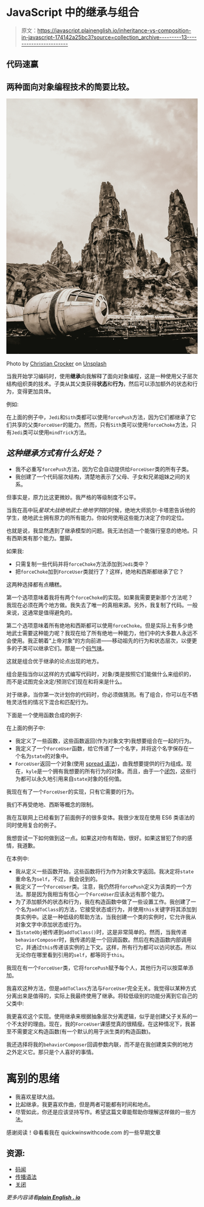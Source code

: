 # JavaScript 中的继承与组合

> 原文：<https://javascript.plainenglish.io/inheritance-vs-composition-in-javascript-174142a25bc3?source=collection_archive---------13----------------------->

## 代码速赢

## 两种面向对象编程技术的简要比较。

![](img/36e636d925d353295023feb3e62b016b.png)

Photo by [Christian Crocker](https://unsplash.com/@christian_crocker?utm_source=medium&utm_medium=referral) on [Unsplash](https://unsplash.com?utm_source=medium&utm_medium=referral)

当我开始学习编码时，使用**继承**向我解释了面向对象编程，这是一种使用父子层次结构组织类的技术。子类从其父类获得**状态**和**行为**，然后可以添加额外的状态和行为，变得更加具体。

例如:

在上面的例子中，`Jedi`和`Sith`类都可以使用`forcePush`方法，因为它们都继承了它们共享的父类`ForceUser`的能力。然而，只有`Sith`类可以使用`forceChoke`方法，只有`Jedi`类可以使用`mindTrick`方法。

## *这种继承方式有什么好处？*

*   我不必重写`forcePush`方法，因为它会自动提供给`ForceUser`类的所有子类。
*   我创建了一个代码层次结构，清楚地表示了父母、子女和兄弟姐妹之间的关系。

但事实是，原力比这更微妙。我严格的等级制度不公平。

当我在高中玩*星球大战绝地武士:绝地学院*的时候，绝地大师凯尔·卡塔恩告诉他的学生，绝地武士拥有原力的所有能力。你如何使用这些能力决定了你的定位。

也就是说，我显然遇到了继承模型的问题。我无法创造一个能强行窒息的绝地。只有西斯类有那个能力。蹩脚。

如果我:

*   只需复制一些代码并将`forceChoke`方法添加到`Jedi`类中？
*   把`forceChoke`加到`ForceUser`类就行了？这样，绝地和西斯都继承了它？

这两种选择都有点糟糕。

第一个选项意味着我将有两个`forceChoke`的实现。如果我需要更新那个方法呢？我现在必须在两个地方做。我失去了唯一的真相来源。另外，我复制了代码。一般来说，这通常是值得避免的。

第二个选项意味着所有绝地和西斯都可以使用`forceChoke`。但是实际上有多少绝地武士需要这种能力呢？我现在给了所有绝地一种能力，他们中的大多数人永远不会使用。我正朝着“上帝对象”的方向前进——移动祖先的行为和状态层次，以便更多的子类可以继承它们。那是一个[码气味](https://en.wikipedia.org/wiki/Code_smell)。

这就是组合优于继承的论点出现的地方。

组合是指当你以这样的方式编写代码时，对象/类是按照它们能做什么来组织的，而不是试图完全决定/预测它们现在和将来是什么。

对于继承，当你第一次计划你的代码时，你必须做猜测。有了组合，你可以在不牺牲灵活性的情况下混合和匹配行为。

下面是一个使用函数合成的例子:

在上面的例子中:

*   我定义了一些函数，这些函数返回(作为对象文字)我想要组合在一起的行为。
*   我定义了一个`ForceUser`函数，给它传递了一个名字，并将这个名字保存在一个名为`state`的对象中。
*   `ForceUser`返回一个对象(使用 [spread 语法](https://developer.mozilla.org/en-US/docs/Web/JavaScript/Reference/Operators/Spread_syntax#spread_in_object_literals))，由我想要提供的行为组成。现在，`kyle`是一个拥有我想要的所有行为的对象。而且，由于一个[闭包](https://medium.com/swlh/quick-wins-with-code-closures-in-javascript-deda4113055c)，这些行为都可以永久地引用来自`state`对象的任何值。

我现在有了一个`ForceUser`的实现，只有它需要的行为。

我们不再受绝地、西斯等概念的限制。

我在互联网上已经看到了前面例子的很多变体。我很少发现在使用 ES6 类语法的同时使用复合的例子。

我想尝试一下如何做到这一点。如果这对你有帮助，很好。如果这冒犯了你的感情，我道歉。

在本例中:

*   我从定义一些函数开始，这些函数将行为作为对象文字返回。我决定将`state`重命名为`self`，不过，我会说到的。
*   我定义了一个`ForceUser`类。注意，我仍然将`forcePush`定义为该类的一个方法。那是因为我相当有信心一个`ForceUser`应该永远有那个能力。
*   为了添加额外的状态和行为，我在构造函数中做了一些设置工作。我创建了一个名为`addToClass`的方法，它接受状态或行为，并使用`this`关键字将其添加到类实例中。这是一种低级的帮助方法，当我创建一个类的实例时，它允许我从对象文字中添加状态或行为。
*   当`stateObj`被传递到`addToClass()`时，这是非常简单的。然而，当我传递`behaviorComposer`时，我传递的是一个回调函数。然后在构造函数内部调用它，并通过`this`传递该实例的上下文。这样，所有行为都可以访问状态。所以无论你在哪里看到引用的`self`，都等同于`this`。

我现在有一个`ForceUser`类，它将`forcePush`赋予每个人，其他行为可以按菜单添加。

我喜欢这种方法，但是`addToClass`方法与`ForceUser`完全无关。我觉得以某种方式分离出来是值得的，实际上我最终使用了继承。将较低级别的功能分离到它自己的父类中:

我更喜欢这个实现。使用继承来根据抽象层次分离逻辑，似乎是创建父子关系的一个不太好的理由。现在，我的`ForceUser`课感觉真的很精瘦。在这种情况下，我甚至不需要定义构造函数(有一个默认的用于派生类的构造函数)。

我还选择将我的`behaviorComposer`回调参数内联，而不是在我创建类实例的地方之外定义它。那只是个人喜好的事情。

# 离别的思绪

*   我喜欢星球大战。
*   比起继承，我更喜欢作曲，但是两者可能都有时间和地点。
*   尽管如此，你还是应该坚持写作。希望这篇文章能帮助你理解这样做的一些方法。

感谢阅读！😄看看我在 quickwinswithcode.com 的一些早期文章

## 资源:

*   [码闻](https://en.wikipedia.org/wiki/Code_smell)
*   [传播语法](https://developer.mozilla.org/en-US/docs/Web/JavaScript/Reference/Operators/Spread_syntax#spread_in_object_literals)
*   [关闭](https://medium.com/swlh/quick-wins-with-code-closures-in-javascript-deda4113055c)

*更多内容请看*[***plain English . io***](http://plainenglish.io/)